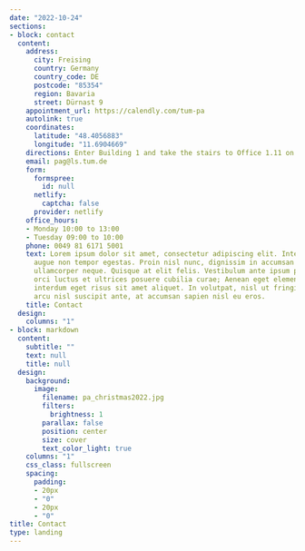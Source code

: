 ```yaml
---
date: "2022-10-24"
sections:
- block: contact
  content:
    address:
      city: Freising
      country: Germany
      country_code: DE
      postcode: "85354"
      region: Bavaria
      street: Dürnast 9
    appointment_url: https://calendly.com/tum-pa
    autolink: true
    coordinates:
      latitude: "48.4056883"
      longitude: "11.6904669"
    directions: Enter Building 1 and take the stairs to Office 1.11 on Floor 2
    email: pag@ls.tum.de
    form:
      formspree:
        id: null
      netlify:
        captcha: false
      provider: netlify
    office_hours:
    - Monday 10:00 to 13:00
    - Tuesday 09:00 to 10:00
    phone: 0049 81 6171 5001
    text: Lorem ipsum dolor sit amet, consectetur adipiscing elit. Integer tempus
      augue non tempor egestas. Proin nisl nunc, dignissim in accumsan dapibus, auctor
      ullamcorper neque. Quisque at elit felis. Vestibulum ante ipsum primis in faucibus
      orci luctus et ultrices posuere cubilia curae; Aenean eget elementum odio. Cras
      interdum eget risus sit amet aliquet. In volutpat, nisl ut fringilla dignissim,
      arcu nisl suscipit ante, at accumsan sapien nisl eu eros.
    title: Contact
  design:
    columns: "1"
- block: markdown
  content:
    subtitle: ""
    text: null
    title: null
  design:
    background:
      image:
        filename: pa_christmas2022.jpg
        filters:
          brightness: 1
        parallax: false
        position: center
        size: cover
        text_color_light: true
    columns: "1"
    css_class: fullscreen
    spacing:
      padding:
      - 20px
      - "0"
      - 20px
      - "0"
title: Contact
type: landing
---
```

